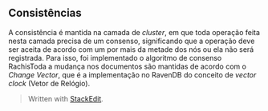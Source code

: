 
## Consistências
A consistência é mantida na camada de *cluster*, em que toda operação feita nesta camada precisa de um consenso, significando que a operação deve ser aceita de acordo com um por mais da metade dos nós ou ela não será registrada. Para isso, foi implementado o algoritmo de consenso RachisToda a mudança nos documentos são mantidas de acordo com o *Change Vector*, que é a implementação no RavenDB do conceito de *vector clock* (Vetor de Relógio).


> Written with [StackEdit](https://stackedit.io/).
<!--stackedit_data:
eyJoaXN0b3J5IjpbNzI4MjgxODI3LC0xNDkxNTk0MzQwLC00Nj
c4OTQ1LC0xNjEwMTA2MjUsLTE0OTE1MTYwMzksLTE2ODA2OTIy
NjYsMTc4MzUxMTYyOCwtNzc4MTMzODg0LC0yODcwMDMxNzRdfQ
==
-->